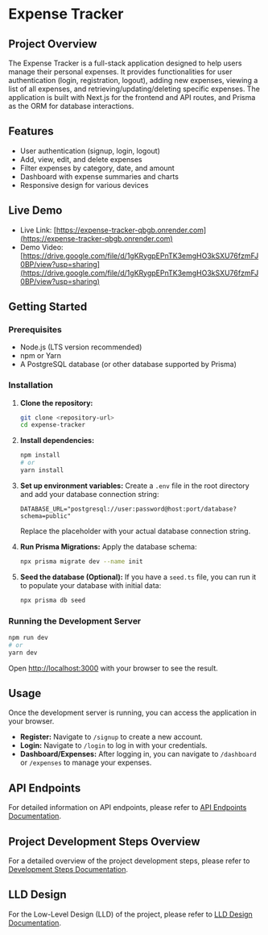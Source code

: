 # Expense Tracker

## Project Overview

The Expense Tracker is a full-stack application designed to help users manage their personal expenses. It provides functionalities for user authentication (login, registration, logout), adding new expenses, viewing a list of all expenses, and retrieving/updating/deleting specific expenses. The application is built with Next.js for the frontend and API routes, and Prisma as the ORM for database interactions.

## Features

- User authentication (signup, login, logout)
- Add, view, edit, and delete expenses
- Filter expenses by category, date, and amount
- Dashboard with expense summaries and charts
- Responsive design for various devices

## Live Demo

- Live Link: [https://expense-tracker-qbgb.onrender.com](https://expense-tracker-qbgb.onrender.com)
- Demo Video: [https://drive.google.com/file/d/1gKRygpEPnTK3emgHO3kSXU76fzmFJ0BP/view?usp=sharing](https://drive.google.com/file/d/1gKRygpEPnTK3emgHO3kSXU76fzmFJ0BP/view?usp=sharing)

## Getting Started

### Prerequisites

*   Node.js (LTS version recommended)
*   npm or Yarn
*   A PostgreSQL database (or other database supported by Prisma)

### Installation

1.  **Clone the repository:**
    ```bash
    git clone <repository-url>
    cd expense-tracker
    ```

2.  **Install dependencies:**
    ```bash
    npm install
    # or
    yarn install
    ```

3.  **Set up environment variables:**
    Create a `.env` file in the root directory and add your database connection string:
    ```
    DATABASE_URL="postgresql://user:password@host:port/database?schema=public"
    ```
    Replace the placeholder with your actual database connection string.

4.  **Run Prisma Migrations:**
    Apply the database schema:
    ```bash
    npx prisma migrate dev --name init
    ```

5.  **Seed the database (Optional):**
    If you have a `seed.ts` file, you can run it to populate your database with initial data:
    ```bash
    npx prisma db seed
    ```

### Running the Development Server

```bash
npm run dev
# or
yarn dev
```

Open [http://localhost:3000](http://localhost:3000) with your browser to see the result.

## Usage

Once the development server is running, you can access the application in your browser.

*   **Register:** Navigate to `/signup` to create a new account.
*   **Login:** Navigate to `/login` to log in with your credentials.
*   **Dashboard/Expenses:** After logging in, you can navigate to `/dashboard` or `/expenses` to manage your expenses.

## API Endpoints

For detailed information on API endpoints, please refer to [API Endpoints Documentation](./docs/api-endpoints.md).

## Project Development Steps Overview

For a detailed overview of the project development steps, please refer to [Development Steps Documentation](./docs/development-steps.md).

## LLD Design

For the Low-Level Design (LLD) of the project, please refer to [LLD Design Documentation](./docs/lld-design.md).
